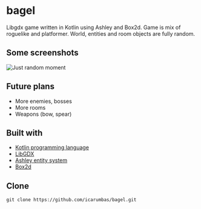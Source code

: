 # bagel
Libgdx game written in Kotlin using Ashley and Box2d. Game is mix of roguelike and platformer. 
World, entities and room objects are fully random.

## Some screenshots
![Just random moment](https://github.com/icarumbas/bagel/blob/master/android/assets/Screenshot1.png)

## Future plans
* More enemies, bosses
* More rooms
* Weapons (bow, spear)


## Built with
* [Kotlin programming language](https://github.com/JetBrains/kotlin)
* [LibGDX](https://github.com/libgdx/libgdx)
* [Ashley entity system](https://github.com/libgdx/ashley)
* [Box2d](https://github.com/erincatto/Box2D)

## Clone
```
git clone https://github.com/icarumbas/bagel.git
```
